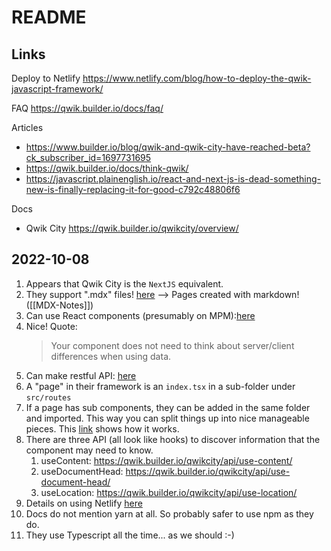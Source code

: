# README

## Links

Deploy to Netlify
https://www.netlify.com/blog/how-to-deploy-the-qwik-javascript-framework/

FAQ
https://qwik.builder.io/docs/faq/

Articles
- https://www.builder.io/blog/qwik-and-qwik-city-have-reached-beta?ck_subscriber_id=1697731695
- https://qwik.builder.io/docs/think-qwik/
- https://javascript.plainenglish.io/react-and-next-js-is-dead-something-new-is-finally-replacing-it-for-good-c792c48806f6

Docs
- Qwik City https://qwik.builder.io/qwikcity/overview/


## 2022-10-08

1. Appears that Qwik City is the `NextJS` equivalent.
2. They support ".mdx" files! [here](https://qwik.builder.io/qwikcity/routing/overview/#implementing-a-component) --> Pages created with markdown! ([[MDX-Notes]])
3. Can use React components (presumably on MPM):[here](https://qwik.builder.io/docs/faq/#can-i-enjoy-the-rich-react-ecosystem)
4. Nice! Quote:
   > Your component does not need to think about server/client differences when using data.
5. Can make restful API: [here](https://qwik.builder.io/qwikcity/data/endpoints/)
6. A "page" in their framework is an `index.tsx` in a sub-folder under `src/routes`
7. If a page has sub components, they can be added in the same folder and imported. This way you can split things up into nice manageable pieces. This [link](https://qwik.builder.io/qwikcity/content/component/) shows how it works.
8. There are three API (all look like hooks) to discover information that the component may need to know.
	1. useContent: https://qwik.builder.io/qwikcity/api/use-content/
	2. useDocumentHead: https://qwik.builder.io/qwikcity/api/use-document-head/
	3. useLocation: https://qwik.builder.io/qwikcity/api/use-location/
9. Details on using Netlify [here](https://qwik.builder.io/qwikcity/adaptors/netlify-edge/)
10. Docs do not mention yarn at all. So probably safer to use npm as they do.
11. They use Typescript all the time... as we should :-)


